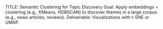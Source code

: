TITLE: Semantic Clustering for Topic Discovery 
Goal: Apply embeddings + clustering (e.g., KMeans, HDBSCAN) to discover themes in a large corpus (e.g., news articles, reviews). 
Deliverable: Visualizations with t-SNE or UMAP. 